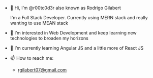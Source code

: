 - 👋 Hi, I’m @r00tc0d3r also known as Rodrigo Gilabert

     I'm a Full Stack Developer. Currently using MERN stack and really wanting to use MEAN stack 

- 👀 I’m interested in Web Development and keep learning new technologies to broaden my horizons

- 🌱 I’m currently learning Angular JS and a little more of React JS

- 📫 How to reach me:
  - rgilabert07@gmail.com

<!---
r00tc0d3r/r00tc0d3r is a ✨ special ✨ repository because its `README.md` (this file) appears on your GitHub profile.
You can click the Preview link to take a look at your changes.
--->
